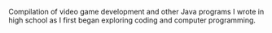 Compilation of video game development and other Java programs I wrote in high school as I first began exploring coding and computer programming.
